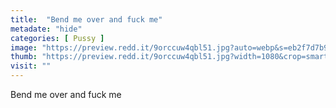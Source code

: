 ```yaml
---
title:  "Bend me over and fuck me"
metadate: "hide"
categories: [ Pussy ]
image: "https://preview.redd.it/9orccuw4qbl51.jpg?auto=webp&s=eb2f7d7b9f567ec5672c5dff36d80fbd839d9815"
thumb: "https://preview.redd.it/9orccuw4qbl51.jpg?width=1080&crop=smart&auto=webp&s=8d78e53b315898b3afb68431ddcd76122d10cd2b"
visit: ""
---
```

Bend me over and fuck me
